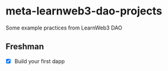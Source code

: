 # meta-learnweb3-dao-projects
Some example practices from LearnWeb3 DAO

## Freshman
- [x] Build your first dapp

